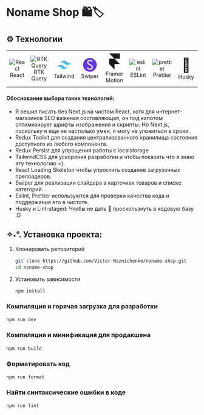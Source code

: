 # Noname Shop 🛍️🏷️

## ⚙️ Технологии

<table width='100%'>
  <tr>
      <td align="center" width="110" height="90">
         <img src="https://i.ibb.co/MB4fxFC/react.png" width="36" height="36" alt="React" />
         <br>React
      </td>
      <td align="center" width="110" height="90">
         <img src="https://i.ibb.co/sPC44D6/redux.png" width="36" height="36" alt="RTK Query" />
         <br>
         RTK Query
    </td>
      <td align="center" width="110" height="90">
         <img src="https://raw.githubusercontent.com/devicons/devicon/6910f0503efdd315c8f9b858234310c06e04d9c0/icons/tailwindcss/tailwindcss-original.svg" width="36" height="36" alt="Tailwind" />
         <br>Tailwind
      </td>
      <td align="center" width="110" height="90">
		   <svg xmlns="http://www.w3.org/2000/svg" width="36" height="36" viewBox="0 0 300 300" class="swiper_logo rounded-full w-24 h-24 md:w-32 md:h-32 lg:w-40 lg:h-40" alt="Swiper"><g fill="none" fill-rule="evenodd"><circle cx="150" cy="150" r="150" fill="#6332F6"></circle><path fill="#FFF" fill-rule="nonzero" d="M190.2 200.9c0-5.4-1.05-10.05-3.15-13.95-2.1-3.9-4.95-7.4-8.55-10.5-3.6-3.1-7.9-5.9-12.9-8.4s-10.4-5.15-16.2-7.95c-6.8-3.2-13.65-6.6-20.55-10.2-6.9-3.6-13.1-7.8-18.6-12.6-5.5-4.8-9.95-10.35-13.35-16.65-3.4-6.3-5.1-13.65-5.1-22.05 0-7 1.3-13.95 3.9-20.85 2.6-6.9 6.4-13.05 11.4-18.45s11.25-9.8 18.75-13.2c7.5-3.4 16.25-5.1 26.25-5.1 7.4 0 14.25.95 20.55 2.85 6.3 1.9 11.95 4.35 16.95 7.35s9.4 6.3 13.2 9.9c3.8 3.6 6.9 7.1 9.3 10.5l-18.9 15.3c-1.8-2.6-4.05-5.2-6.75-7.8-2.7-2.6-5.8-4.95-9.3-7.05-3.5-2.1-7.35-3.8-11.55-5.1-4.2-1.3-8.7-1.95-13.5-1.95-5.8 0-10.85.9-15.15 2.7-4.3 1.8-7.95 4.2-10.95 7.2-3 3-5.25 6.45-6.75 10.35S117 93.1 117 97.1c0 5 1.1 9.35 3.3 13.05 2.2 3.7 5.3 7.15 9.3 10.35 4 3.2 8.9 6.3 14.7 9.3 5.8 3 12.3 6.1 19.5 9.3 8 3.6 15.25 7.35 21.75 11.25 6.5 3.9 12 8.15 16.5 12.75s7.95 9.8 10.35 15.6c2.4 5.8 3.6 12.6 3.6 20.4 0 9.2-1.65 17.45-4.95 24.75-3.3 7.3-7.85 13.5-13.65 18.6-5.8 5.1-12.65 9-20.55 11.7-7.9 2.7-16.35 4.05-25.35 4.05s-17.1-1.25-24.3-3.75c-7.2-2.5-13.6-5.8-19.2-9.9-5.6-4.1-10.4-8.8-14.4-14.1-4-5.3-7.2-10.65-9.6-16.05l21-12.6c1.8 4.2 4.15 8.25 7.05 12.15 2.9 3.9 6.25 7.35 10.05 10.35 3.8 3 8.15 5.4 13.05 7.2 4.9 1.8 10.25 2.7 16.05 2.7 5 0 9.85-.7 14.55-2.1 4.7-1.4 8.85-3.5 12.45-6.3 3.6-2.8 6.5-6.25 8.7-10.35 2.2-4.1 3.3-8.95 3.3-14.55z"></path></g></svg>
         <br>
         Swiper
      </td>
      <td align="center" width="110" height="90">
		   <svg xmlns="http:www.w3.org/2000/svg" viewBox="0 0 14 21" role="presentation" width="28" height="42"><path d="M0 0h14v7H7zm0 7h7l7 7H7v7l-7-7z" fill="currentColor"></path></svg>
         <br>
         Framer Motion
      </td>
      <td align="center" width="110" height="90">
         <img src="https://brandeps.com/icon-download/E/Eslint-icon-vector-02.svg" width="36" height="36" alt="eslint" />
         <br>
         ESLint
      </td>
      <td align="center" width="110" height="90">
         <img src="https://brandeps.com/icon-download/P/Prettier-icon-vector-02.svg" width="36" height="36" alt="prettier" />
         <br>
         Prettier
      </td>
      <td align="center" width="110" height="90">
         <div style="font-size: 36px;">🐶</div>
         <div">Husky</div>
      </td>
   </tr> 
</table>

#### Обоснование выбора таких технологий:

-  Я решил писать без Next.js на чистом React, хотя для интернет-магазинов SEO важеная состовляющая, он под капотом оптимизирует шрифты изображения и скрипты. Но Next.js, поскольку я еще не настолько умен, я могу не уложиться в сроки.
-  Redux Toolkit для создания централизованного хранилища состояния доступного из любого компонента.
-  Redux Persist для упрощения работы с localstorage
-  TailwindCSS для ускорения разработки и чтобы показать что я знаю эту технологию =).
-  React Loading Skeleton чтобы упростить создание загрузочных прелоадеров.
-  Swiper для реализации слайдера в карточках товаров и списке категорий.
-  Eslint, Prettier используются для проверки качества кода и поддержания его в чистоте.
-  Husky и Lint-staged: Чтобы не дать 💩 проскользнуть в кодовую базу :D

## ✧˖°. Установка проекта:

1. Клонировать репозиторий

   ```bash
   git clone https://github.com/Victor-Maznichenko/noname-shop.git
   cd noname-shop
   ```

2. Установить зависимости
   ```shell
   npm install
   ```

### Компиляция и горячая загрузка для разработки

```
npm run dev
```

### Компиляция и минификация для продакшена

```
npm run build
```

### Форматировать код

```
npm run format
```

### Найти синтаксические ошибки в коде

```
npm run lint
```
